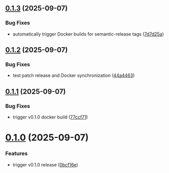 ## [0.1.3](https://github.com/robbeverhelst/Preparr/compare/v0.1.2...v0.1.3) (2025-09-07)


### Bug Fixes

* automatically trigger Docker builds for semantic-release tags ([7d7d25a](https://github.com/robbeverhelst/Preparr/commit/7d7d25ac57e0c91047bd3298786aa71bcc8c339c))

## [0.1.2](https://github.com/robbeverhelst/Preparr/compare/v0.1.1...v0.1.2) (2025-09-07)


### Bug Fixes

* test patch release and Docker synchronization ([44a4463](https://github.com/robbeverhelst/Preparr/commit/44a4463643e16eb31f0014fa4deead2e83190104))

## [0.1.1](https://github.com/robbeverhelst/Preparr/compare/v0.1.0...v0.1.1) (2025-09-07)


### Bug Fixes

* trigger v0.1.0 docker build ([77ccf71](https://github.com/robbeverhelst/Preparr/commit/77ccf71aeeabc0b3861c4ed037ef3671389bade1))

# [0.1.0](https://github.com/robbeverhelst/Preparr/compare/v0.0.0...v0.1.0) (2025-09-07)


### Features

* trigger v0.1.0 release ([0bcf16e](https://github.com/robbeverhelst/Preparr/commit/0bcf16e54429a6c1185c0ef293c44d45bdae0547))
